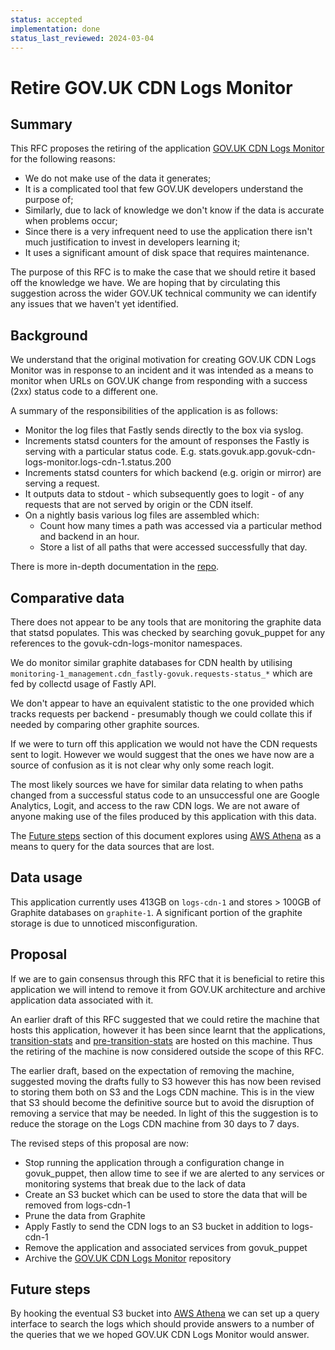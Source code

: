```yaml
---
status: accepted
implementation: done
status_last_reviewed: 2024-03-04
---
```


# Retire GOV.UK CDN Logs Monitor

## Summary

This RFC proposes the retiring of the application
[GOV.UK CDN Logs Monitor][cdn-logs-repo] for the following reasons:

- We do not make use of the data it generates;
- It is a complicated tool that few GOV.UK developers understand the purpose of;
- Similarly, due to lack of knowledge we don't know if the data is accurate
  when problems occur;
- Since there is a very infrequent need to use the application there isn't
  much justification to invest in developers learning it;
- It uses a significant amount of disk space that requires maintenance.

The purpose of this RFC is to make the case that we should retire it based off
the knowledge we have. We are hoping that by circulating this suggestion
across the wider GOV.UK technical community we can identify any issues that
we haven't yet identified.

## Background

We understand that the original motivation for creating GOV.UK CDN Logs Monitor
was in response to an incident and it was intended as a means to monitor
when URLs on GOV.UK change from responding with a success (2xx) status code to a
different one.

A summary of the responsibilities of the application is as follows:

- Monitor the log files that Fastly sends directly to the box via syslog.
- Increments statsd counters for the amount of responses the Fastly is serving
  with a particular status code.
  E.g. stats.govuk.app.govuk-cdn-logs-monitor.logs-cdn-1.status.200
- Increments statsd counters for which backend (e.g. origin or mirror) are
  serving a request.
- It outputs data to stdout - which subsequently goes to logit - of any
  requests that are not served by origin or the CDN itself.
- On a nightly basis various log files are assembled which:
  - Count how many times a path was accessed via a particular method and
    backend in an hour.
  - Store a list of all paths that were accessed successfully that day.

There is more in-depth documentation in the [repo][repo-docs].

## Comparative data

There does not appear to be any tools that are monitoring the graphite data
that statsd populates. This was checked by searching govuk_puppet for any
references to the govuk-cdn-logs-monitor namespaces.

We do monitor similar graphite databases for CDN health by utilising
`monitoring-1_management.cdn_fastly-govuk.requests-status_*` which are fed by
collectd usage of Fastly API.

We don't appear to have an equivalent statistic to the one provided which
tracks requests per backend - presumably though we could collate this if needed
by comparing other graphite sources.

If we were to turn off this application we would not have the CDN requests
sent to logit. However we would suggest that the ones we have now are a source
of confusion as it is not clear why only some reach logit.

The most likely sources we have for similar data relating to when paths changed
from a successful status code to an unsuccessful one are Google Analytics,
Logit, and access to the raw CDN logs. We are not aware of anyone making use of
the files produced by this application with this data.

The [Future steps](#future-steps) section of this document explores using
[AWS Athena][] as a means to query for the data sources that are lost.

## Data usage

This application currently uses 413GB on `logs-cdn-1` and stores > 100GB of
Graphite databases on `graphite-1`. A significant portion of the graphite storage
is due to unnoticed misconfiguration.

## Proposal

If we are to gain consensus through this RFC that it is beneficial to retire
this application we will intend to remove it from GOV.UK architecture and
archive application data associated with it.

An earlier draft of this RFC suggested that we could retire the machine that
hosts this application, however it has been since learnt that the applications,
[transition-stats][] and [pre-transition-stats][] are hosted on this machine.
Thus the retiring of the machine is now considered outside the scope of this
RFC.

The earlier draft, based on the expectation of removing the machine, suggested
moving the drafts fully to S3 however this has now been revised to storing
them both on S3 and the Logs CDN machine. This is in the view that S3 should
become the definitive source but to avoid the disruption of removing a service
that may be needed. In light of this the suggestion is to reduce the storage
on the Logs CDN machine from 30 days to 7 days.

The revised steps of this proposal are now:

- Stop running the application through a configuration change in govuk_puppet,
  then allow time to see if we are alerted to any services or monitoring systems
  that break due to the lack of data
- Create an S3 bucket which can be used to store the data that will be removed
  from logs-cdn-1
- Prune the data from Graphite
- Apply Fastly to send the CDN logs to an S3 bucket in addition to logs-cdn-1
- Remove the application and associated services from govuk_puppet
- Archive the [GOV.UK CDN Logs Monitor][cdn-logs-repo] repository

## Future steps

By hooking the eventual S3 bucket into [AWS Athena][] we can set up a query
interface to search the logs which should provide answers to a number of the
queries that we we hoped GOV.UK CDN Logs Monitor would answer.

[cdn-logs-repo]: https://github.com/alphagov/govuk-cdn-logs-monitor
[repo-docs]: https://github.com/alphagov/govuk-cdn-logs-monitor/blob/master/docs/design.md
[AWS Athena]: https://aws.amazon.com/athena/
[transition-stats]: https://github.com/alphagov/transition-stats/
[pre-transition-stats]: https://github.com/alphagov/pre-transition-stats/
